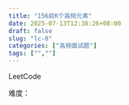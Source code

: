```yaml
---
title: "156前K个高频元素"
date: 2025-07-13T12:38:26+08:00
draft: false
slug: "lc-0"
categories: ["高频面试题"]
tags: ["",""]
---
```


LeetCode

难度：

<!--more-->

```cpp

```

